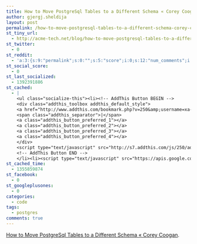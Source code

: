 ```yaml
---
title: How to Move PostgreSql Tables to a Different Schema « Corey Coogan
author: gjergj.sheldija
layout: post
permalink: /how-to-move-postgresql-tables-to-a-different-schema-corey-coogan/
st_tiny_url:
  - http://acme-tech.net/blog/how-to-move-postgresql-tables-to-a-different-schema-corey-coogan/
st_twitter:
  - 0
st_reddit:
  - 'a:3:{s:9:"permalink";s:0:"";s:5:"score";i:0;s:12:"num_comments";i:0;}'
st_social_score:
  - 0
st_last_socialized:
  - 1392391886
st_cached:
  - |
    <ul class="socialize-this"><li><!-- AddThis Button BEGIN -->
    <div class="addthis_toolbox addthis_default_style">
    <a href="http://www.addthis.com/bookmark.php?v=250&amp;username=xa-4ca3f7522e6e7fdb" class="addthis_button_compact">Share</a>
    <span class="addthis_separator">|</span>
    <a class="addthis_button_preferred_1"></a>
    <a class="addthis_button_preferred_2"></a>
    <a class="addthis_button_preferred_3"></a>
    <a class="addthis_button_preferred_4"></a>
    </div>
    <script type="text/javascript" src="http://s7.addthis.com/js/250/addthis_widget.js#username=xa-4ca3f7522e6e7fdb"></script>
    <!-- AddThis Button END -->
    </li><li><script type="text/javascript" src="https://apis.google.com/js/plusone.js"></script><g:plusone size="tall" href="http://acme-tech.net/blog/how-to-move-postgresql-tables-to-a-different-schema-corey-coogan/"></g:plusone></li></ul>
st_cached_time:
  - 1355859874
st_facebook:
  - 0
st_googleplusones:
  - 0
categories:
  - code
tags:
  - postgres
comments: true
---
```

[How to Move PostgreSql Tables to a Different Schema « Corey Coogan][1].

 [1]: http://blog.coreycoogan.com/2010/12/22/how-to-move-postgresql-tables-to-a-different-schema/
